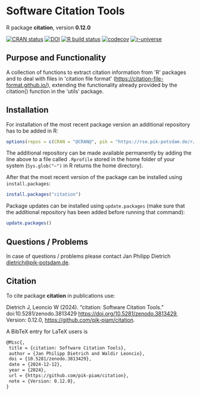 # Software Citation Tools

R package **citation**, version **0.12.0**

[![CRAN status](https://www.r-pkg.org/badges/version/citation)](https://cran.r-project.org/package=citation) [![DOI](https://zenodo.org/badge/DOI/10.5281/zenodo.3813429.svg)](https://doi.org/10.5281/zenodo.3813429) [![R build status](https://github.com/pik-piam/citation/workflows/check/badge.svg)](https://github.com/pik-piam/citation/actions) [![codecov](https://codecov.io/gh/pik-piam/citation/branch/master/graph/badge.svg)](https://app.codecov.io/gh/pik-piam/citation) [![r-universe](https://pik-piam.r-universe.dev/badges/citation)](https://pik-piam.r-universe.dev/builds)

## Purpose and Functionality

A collection of functions to extract citation information from 'R' packages and to deal with files in 'citation file format' (<https://citation-file-format.github.io/>), extending the functionality already provided by the citation() function in the 'utils' package.


## Installation

For installation of the most recent package version an additional repository has to be added in R:

```r
options(repos = c(CRAN = "@CRAN@", pik = "https://rse.pik-potsdam.de/r/packages"))
```
The additional repository can be made available permanently by adding the line above to a file called `.Rprofile` stored in the home folder of your system (`Sys.glob("~")` in R returns the home directory).

After that the most recent version of the package can be installed using `install.packages`:

```r 
install.packages("citation")
```

Package updates can be installed using `update.packages` (make sure that the additional repository has been added before running that command):

```r 
update.packages()
```

## Questions / Problems

In case of questions / problems please contact Jan Philipp Dietrich <dietrich@pik-potsdam.de>.

## Citation

To cite package **citation** in publications use:

Dietrich J, Leoncio W (2024). “citation: Software Citation Tools.” doi:10.5281/zenodo.3813429 <https://doi.org/10.5281/zenodo.3813429>, Version: 0.12.0, <https://github.com/pik-piam/citation>.

A BibTeX entry for LaTeX users is

 ```latex
@Misc{,
  title = {citation: Software Citation Tools},
  author = {Jan Philipp Dietrich and Waldir Leoncio},
  doi = {10.5281/zenodo.3813429},
  date = {2024-12-12},
  year = {2024},
  url = {https://github.com/pik-piam/citation},
  note = {Version: 0.12.0},
}
```
